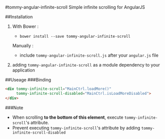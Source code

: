 #tommy-angular-infinite-scroll
Simple infinite scrolling for AngularJS

##Installation
1. With Bower :
   - `bower install --save tommy-angular-infinite-scroll`

   Manually :
   - include `tommy-angular-infinite-scroll.js` after your `angular.js` file

2. adding `tommy-angular-infinite-scroll` as a module dependency to your application

##Useage
###Binding
```html
<div tommy-infinite-scroll="MainCtrl.loadMore()"
     tommy-infinite-scroll-disabled="MainCtrl.isLoadMoreDisabled">
</div>
```
###Note
- When scrolling __to the bottom of this element__, execute `tommy-infinite-scroll`'s attribute.
- Prevent executing `tommy-infinite-scroll`'s attribute by adding `tommy-infinite-scroll-disabled`
